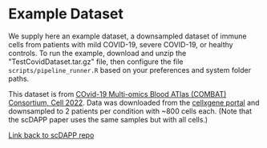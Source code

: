 # Example Dataset

We supply here an example dataset, a downsampled dataset of immune cells from patients with mild COVID-19, severe COVID-19, or healthy controls. To run the example, download and unzip the "TestCovidDataset.tar.gz" file, then configure the file `scripts/pipeline_runner.R` based on your preferences and system folder paths.

This dataset is from [COvid-19 Multi-omics Blood ATlas (COMBAT) Consortium, Cell 2022](https://www.cell.com/cell/fulltext/S0092-8674(22)00070-8). Data was downloaded from the [cellxgene portal](https://cellxgene.cziscience.com/collections/8f126edf-5405-4731-8374-b5ce11f53e82) and downsampled to 2 patients per condition with ~800 cells each. (Note that the scDAPP paper uses the same samples but with all cells.)



[Link back to scDAPP repo](https://github.com/bioinfoDZ/scDAPP)
